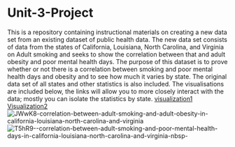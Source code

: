 # Unit-3-Project

This is a repository containing instructional materials on creating a new data set from an existing dataset of public health data. 
The new data set consists of data from the states of California, Louisiana, North Carolina, and Virginia on Adult smoking and seeks to show the correlation between that and adult obesity and poor mental health days. 
The purpose of this dataset is to prove whether or not there is a correlation between smoking and poor mental health days and obesity and to see how much it varies by state.
The original data set of all states and other statistics is also included. 
The visualisations are included below, the links will allow you to more closely interact with the data; mostly you can isolate the statistics by state.
[visualization1](https://www.datawrapper.de/_/T5hR9/) 
[Visualization2](https://www.datawrapper.de/_/JWwK8/)
![JWwK8-correlation-between-adult-smoking-and-adult-obesity-in-california-louisiana-north-carolina-and-virginia](https://user-images.githubusercontent.com/118317400/203089195-821370df-07ad-40e9-a83e-9fd52d865915.png)
![T5hR9--correlation-between-adult-smoking-and-poor-mental-health-days-in-california-louisiana-north-carolina-and-virginia-nbsp-](https://user-images.githubusercontent.com/118317400/203089212-70ed9f7e-69f5-46f5-8d10-bcb40ced8f64.png)

